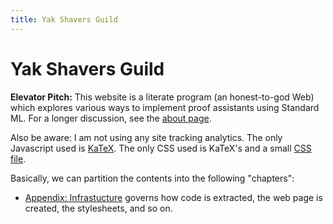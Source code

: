 ```yaml
---
title: Yak Shavers Guild
---
```

# Yak Shavers Guild

**Elevator Pitch:** This website is a literate program (an
honest-to-god Web) which explores various ways to implement proof
assistants using Standard ML. For a longer discussion, see the
[about page](./about.md).

Also be aware: I am not using any site tracking analytics. The only
Javascript used is [KaTeX](https://katex.org/). The only CSS used is
KaTeX's and a small [CSS file](./infra/css/style.md).

Basically, we can partition the contents into the following "chapters":

- [Appendix: Infrastucture](./infra/index.md) governs how code is
  extracted, the web page is created, the stylesheets, and so on.

